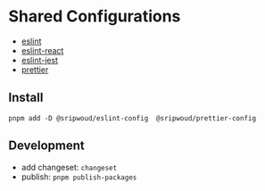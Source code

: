 # Shared Configurations

- [eslint](./packages/eslint)
- [eslint-react](./packages/eslint-react)
- [eslint-jest](./packages/eslint-jest)
- [prettier](./packages/prettier)

## Install

```shell
pnpm add -D @sripwoud/eslint-config  @sripwoud/prettier-config
```

## Development

- add changeset: `changeset`
- publish: `pnpm publish-packages`
